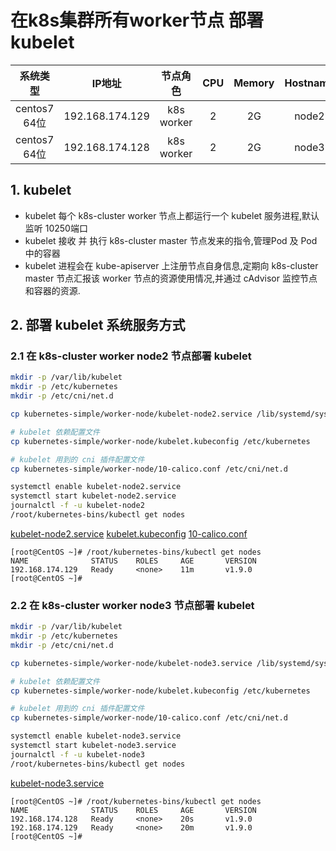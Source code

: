 # 在k8s集群所有worker节点 部署 kubelet

| 系统类型 | IP地址 | 节点角色 | CPU | Memory | Hostname |
| :------: | :--------: | :-------: | :-----: | :---------: | :-----: |
| centos7 64位 | 192.168.174.129 | k8s worker |   2    | 2G | node2 |
| centos7 64位 | 192.168.174.128 | k8s worker |   2    | 2G | node3 |

## 1. kubelet
- kubelet 每个 k8s-cluster worker 节点上都运行一个 kubelet 服务进程,默认监听 10250端口
- kubelet 接收 并 执行 k8s-cluster master 节点发来的指令,管理Pod 及 Pod中的容器
- kubelet 进程会在 kube-apiserver 上注册节点自身信息,定期向 k8s-cluster master 节点汇报该 worker 节点的资源使用情况,并通过 cAdvisor 监控节点和容器的资源.

## 2. 部署 kubelet 系统服务方式

### 2.1 在 k8s-cluster worker node2 节点部署 kubelet

```bash
mkdir -p /var/lib/kubelet
mkdir -p /etc/kubernetes
mkdir -p /etc/cni/net.d

cp kubernetes-simple/worker-node/kubelet-node2.service /lib/systemd/system

# kubelet 依赖配置文件
cp kubernetes-simple/worker-node/kubelet.kubeconfig /etc/kubernetes

# kubelet 用到的 cni 插件配置文件
cp kubernetes-simple/worker-node/10-calico.conf /etc/cni/net.d

systemctl enable kubelet-node2.service
systemctl start kubelet-node2.service 
journalctl -f -u kubelet-node2
/root/kubernetes-bins/kubectl get nodes
```

[kubelet-node2.service][1]
[kubelet.kubeconfig][2]
[10-calico.conf][3]

```
[root@CentOS ~]# /root/kubernetes-bins/kubectl get nodes
NAME              STATUS    ROLES     AGE       VERSION
192.168.174.129   Ready     <none>    11m       v1.9.0
[root@CentOS ~]#
```

### 2.2 在 k8s-cluster worker node3 节点部署 kubelet

```bash
mkdir -p /var/lib/kubelet
mkdir -p /etc/kubernetes
mkdir -p /etc/cni/net.d

cp kubernetes-simple/worker-node/kubelet-node3.service /lib/systemd/system

# kubelet 依赖配置文件
cp kubernetes-simple/worker-node/kubelet.kubeconfig /etc/kubernetes

# kubelet 用到的 cni 插件配置文件
cp kubernetes-simple/worker-node/10-calico.conf /etc/cni/net.d

systemctl enable kubelet-node3.service
systemctl start kubelet-node3.service 
journalctl -f -u kubelet-node3
/root/kubernetes-bins/kubectl get nodes
```

[kubelet-node3.service][4]

```
[root@CentOS ~]# /root/kubernetes-bins/kubectl get nodes
NAME              STATUS    ROLES     AGE       VERSION
192.168.174.128   Ready     <none>    20s       v1.9.0
192.168.174.129   Ready     <none>    20m       v1.9.0
[root@CentOS ~]#
```

[1]: https://github.com/solozyx/k8s-cluster/tree/master/kubernetes-simple/worker-node/kubelet-node2.service
[2]: https://github.com/solozyx/k8s-cluster/tree/master/kubernetes-simple/worker-node/kubelet.kubeconfig
[3]: https://github.com/solozyx/k8s-cluster/tree/master/kubernetes-simple/worker-node/10-calico.conf
[4]: https://github.com/solozyx/k8s-cluster/tree/master/kubernetes-simple/worker-node/kubelet-node3.service
